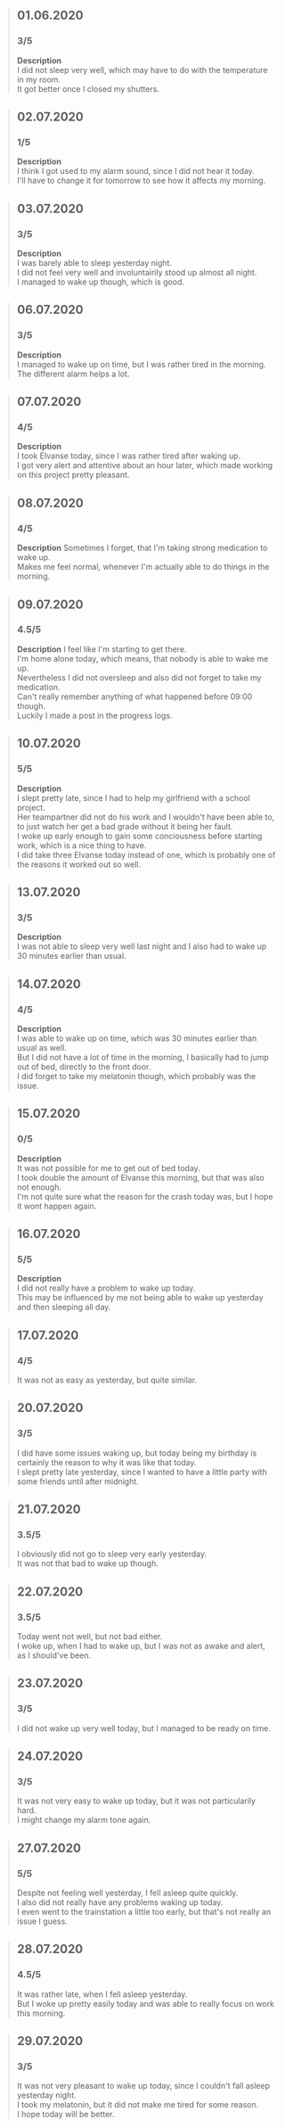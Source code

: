 > ## 01.06.2020  
> ### 3/5  
> **Description**  
> I did not sleep very well, which may have to do with the temperature in my room.  
> It got better once I closed my shutters.  
  
> ## 02.07.2020  
> ### 1/5  
> **Description**  
> I think I got used to my alarm sound, since I did not hear it today.  
> I'll have to change it for tomorrow to see how it affects my morning.  
  
> ## 03.07.2020  
> ### 3/5  
> **Description**  
> I was barely able to sleep yesterday night.  
> I did not feel very well and involuntairily stood up almost all night.  
> I managed to wake up though, which is good.  
  
> ## 06.07.2020  
> ### 3/5  
> **Description**  
> I managed to wake up on time, but I was rather tired in the morning.  
> The different alarm helps a lot.  
  
> ## 07.07.2020  
> ### 4/5  
> **Description**  
> I took Elvanse today, since I was rather tired after waking up.  
> I got very alert and attentive about an hour later, which made working on this project pretty pleasant.  
  
> ## 08.07.2020
> ### 4/5
> **Description**
> Sometimes I forget, that I'm taking strong medication to wake up.  
> Makes me feel normal, whenever I'm actually able to do things in the morning.  
  
> ## 09.07.2020
> ### 4.5/5
> **Description**
> I feel like I'm starting to get there.  
> I'm home alone today, which means, that nobody is able to wake me up.  
> Nevertheless I did not oversleep and also did not forget to take my medication.  
> Can't really remember anything of what happened before 09:00 though.  
> Luckily I made a post in the progress logs.  
  
> ## 10.07.2020  
> ### 5/5  
> **Description**  
> I slept pretty late, since I had to help my girlfriend with a school project.  
> Her teampartner did not do his work and I wouldn't have been able to, to just watch her get a bad grade without it being her fault.  
> I woke up early enough to gain some conciousness before starting work, which is a nice thing to have.  
> I did take three Elvanse today instead of one, which is probably one of the reasons it worked out so well.  
  
> ## 13.07.2020
> ### 3/5  
> **Description**  
> I was not able to sleep very well last night and I also had to wake up 30 minutes earlier than usual.  
  
> ## 14.07.2020  
> ### 4/5  
> **Description**  
> I was able to wake up on time, which was 30 minutes earlier than usual as well.  
> But I did not have a lot of time in the morning, I basically had to jump out of bed, directly to the front door.  
> I did forget to take my melatonin though, which probably was the issue.  
  
> ## 15.07.2020  
> ### 0/5  
> **Description**  
> It was not possible for me to get out of bed today.  
> I took double the amount of Elvanse this morning, but that was also not enough.  
> I'm not quite sure what the reason for the crash today was, but I hope it wont happen again.  
  
> ## 16.07.2020  
> ### 5/5  
> **Description**  
> I did not really have a problem to wake up today.  
> This may be influenced by me not being able to wake up yesterday and then sleeping all day.  
  
> ## 17.07.2020  
> ### 4/5  
> It was not as easy as yesterday, but quite similar.  
  
> ## 20.07.2020  
> ### 3/5  
> I did have some issues waking up, but today being my birthday is certainly the reason to why it was like that today.  
> I slept pretty late yesterday, since I wanted to have a little party with some friends until after midnight.  
  
> ## 21.07.2020  
> ### 3.5/5  
> I obviously did not go to sleep very early yesterday.  
> It was not that bad to wake up though.  
  
> ## 22.07.2020  
> ### 3.5/5  
> Today went not well, but not bad either.  
> I woke up, when I had to wake up, but I was not as awake and alert, as I should've been.  
  
> ## 23.07.2020  
> ### 3/5  
> I did not wake up very well today, but I managed to be ready on time.  
  
> ## 24.07.2020  
> ### 3/5  
> It was not very easy to wake up today, but it was not particularily hard.  
> I might change my alarm tone again.  
  
> ## 27.07.2020  
> ### 5/5  
> Despite not feeling well yesterday, I fell asleep quite quickly.  
> I also did not really have any problems waking up today.  
> I even went to the trainstation a little too early, but that's not really an issue I guess.  
  
> ## 28.07.2020  
> ### 4.5/5  
> It was rather late, when I fell asleep yesterday.  
> But I woke up pretty easily today and was able to really focus on work this morning.  
  
> ## 29.07.2020  
> ### 3/5  
> It was not very pleasant to wake up today, since I couldn't fall asleep yesterday night.  
> I took my melatonin, but it did not make me tired for some reason.  
> I hope today will be better.